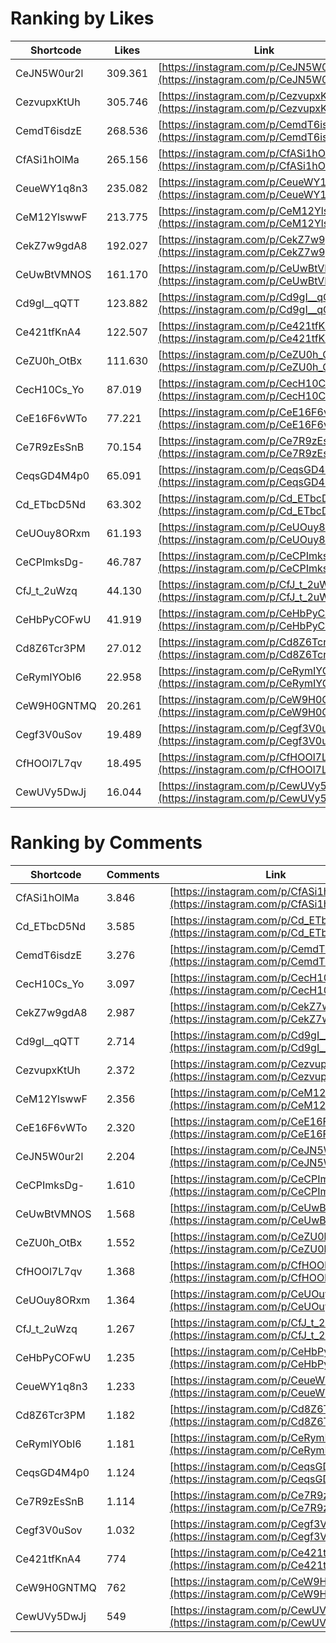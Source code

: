 # Ranking by Likes

| Shortcode   | Likes   | Link |
| ----        | ----    | ---- |
| CeJN5W0ur2l | 309.361 | [https://instagram.com/p/CeJN5W0ur2l](https://instagram.com/p/CeJN5W0ur2l0) |
| CezvupxKtUh | 305.746 | [https://instagram.com/p/CezvupxKtUh](https://instagram.com/p/CezvupxKtUh0) |
| CemdT6isdzE | 268.536 | [https://instagram.com/p/CemdT6isdzE](https://instagram.com/p/CemdT6isdzE0) |
| CfASi1hOlMa | 265.156 | [https://instagram.com/p/CfASi1hOlMa](https://instagram.com/p/CfASi1hOlMa0) |
| CeueWY1q8n3 | 235.082 | [https://instagram.com/p/CeueWY1q8n3](https://instagram.com/p/CeueWY1q8n30) |
| CeM12YlswwF | 213.775 | [https://instagram.com/p/CeM12YlswwF](https://instagram.com/p/CeM12YlswwF0) |
| CekZ7w9gdA8 | 192.027 | [https://instagram.com/p/CekZ7w9gdA8](https://instagram.com/p/CekZ7w9gdA80) |
| CeUwBtVMNOS | 161.170 | [https://instagram.com/p/CeUwBtVMNOS](https://instagram.com/p/CeUwBtVMNOS0) |
| Cd9gI__qQTT | 123.882 | [https://instagram.com/p/Cd9gI__qQTT](https://instagram.com/p/Cd9gI__qQTT0) |
| Ce421tfKnA4 | 122.507 | [https://instagram.com/p/Ce421tfKnA4](https://instagram.com/p/Ce421tfKnA40) |
| CeZU0h_OtBx | 111.630 | [https://instagram.com/p/CeZU0h_OtBx](https://instagram.com/p/CeZU0h_OtBx0) |
| CecH10Cs_Yo | 87.019  | [https://instagram.com/p/CecH10Cs_Yo](https://instagram.com/p/CecH10Cs_Yo0) |
| CeE16F6vWTo | 77.221  | [https://instagram.com/p/CeE16F6vWTo](https://instagram.com/p/CeE16F6vWTo0) |
| Ce7R9zEsSnB | 70.154  | [https://instagram.com/p/Ce7R9zEsSnB](https://instagram.com/p/Ce7R9zEsSnB0) |
| CeqsGD4M4p0 | 65.091  | [https://instagram.com/p/CeqsGD4M4p0](https://instagram.com/p/CeqsGD4M4p00) |
| Cd_ETbcD5Nd | 63.302  | [https://instagram.com/p/Cd_ETbcD5Nd](https://instagram.com/p/Cd_ETbcD5Nd0) |
| CeUOuy8ORxm | 61.193  | [https://instagram.com/p/CeUOuy8ORxm](https://instagram.com/p/CeUOuy8ORxm0) |
| CeCPImksDg- | 46.787  | [https://instagram.com/p/CeCPImksDg-](https://instagram.com/p/CeCPImksDg-0) |
| CfJ_t_2uWzq | 44.130  | [https://instagram.com/p/CfJ_t_2uWzq](https://instagram.com/p/CfJ_t_2uWzq0) |
| CeHbPyCOFwU | 41.919  | [https://instagram.com/p/CeHbPyCOFwU](https://instagram.com/p/CeHbPyCOFwU0) |
| Cd8Z6Tcr3PM | 27.012  | [https://instagram.com/p/Cd8Z6Tcr3PM](https://instagram.com/p/Cd8Z6Tcr3PM0) |
| CeRymIYObI6 | 22.958  | [https://instagram.com/p/CeRymIYObI6](https://instagram.com/p/CeRymIYObI60) |
| CeW9H0GNTMQ | 20.261  | [https://instagram.com/p/CeW9H0GNTMQ](https://instagram.com/p/CeW9H0GNTMQ0) |
| Cegf3V0uSov | 19.489  | [https://instagram.com/p/Cegf3V0uSov](https://instagram.com/p/Cegf3V0uSov0) |
| CfHOOl7L7qv | 18.495  | [https://instagram.com/p/CfHOOl7L7qv](https://instagram.com/p/CfHOOl7L7qv0) |
| CewUVy5DwJj | 16.044  | [https://instagram.com/p/CewUVy5DwJj](https://instagram.com/p/CewUVy5DwJj0) |


# Ranking by Comments

| Shortcode   | Comments | Link |
| ----        | ----     | ---- |
| CfASi1hOlMa | 3.846    | [https://instagram.com/p/CfASi1hOlMa](https://instagram.com/p/CfASi1hOlMa0) |
| Cd_ETbcD5Nd | 3.585    | [https://instagram.com/p/Cd_ETbcD5Nd](https://instagram.com/p/Cd_ETbcD5Nd0) |
| CemdT6isdzE | 3.276    | [https://instagram.com/p/CemdT6isdzE](https://instagram.com/p/CemdT6isdzE0) |
| CecH10Cs_Yo | 3.097    | [https://instagram.com/p/CecH10Cs_Yo](https://instagram.com/p/CecH10Cs_Yo0) |
| CekZ7w9gdA8 | 2.987    | [https://instagram.com/p/CekZ7w9gdA8](https://instagram.com/p/CekZ7w9gdA80) |
| Cd9gI__qQTT | 2.714    | [https://instagram.com/p/Cd9gI__qQTT](https://instagram.com/p/Cd9gI__qQTT0) |
| CezvupxKtUh | 2.372    | [https://instagram.com/p/CezvupxKtUh](https://instagram.com/p/CezvupxKtUh0) |
| CeM12YlswwF | 2.356    | [https://instagram.com/p/CeM12YlswwF](https://instagram.com/p/CeM12YlswwF0) |
| CeE16F6vWTo | 2.320    | [https://instagram.com/p/CeE16F6vWTo](https://instagram.com/p/CeE16F6vWTo0) |
| CeJN5W0ur2l | 2.204    | [https://instagram.com/p/CeJN5W0ur2l](https://instagram.com/p/CeJN5W0ur2l0) |
| CeCPImksDg- | 1.610    | [https://instagram.com/p/CeCPImksDg-](https://instagram.com/p/CeCPImksDg-0) |
| CeUwBtVMNOS | 1.568    | [https://instagram.com/p/CeUwBtVMNOS](https://instagram.com/p/CeUwBtVMNOS0) |
| CeZU0h_OtBx | 1.552    | [https://instagram.com/p/CeZU0h_OtBx](https://instagram.com/p/CeZU0h_OtBx0) |
| CfHOOl7L7qv | 1.368    | [https://instagram.com/p/CfHOOl7L7qv](https://instagram.com/p/CfHOOl7L7qv0) |
| CeUOuy8ORxm | 1.364    | [https://instagram.com/p/CeUOuy8ORxm](https://instagram.com/p/CeUOuy8ORxm0) |
| CfJ_t_2uWzq | 1.267    | [https://instagram.com/p/CfJ_t_2uWzq](https://instagram.com/p/CfJ_t_2uWzq0) |
| CeHbPyCOFwU | 1.235    | [https://instagram.com/p/CeHbPyCOFwU](https://instagram.com/p/CeHbPyCOFwU0) |
| CeueWY1q8n3 | 1.233    | [https://instagram.com/p/CeueWY1q8n3](https://instagram.com/p/CeueWY1q8n30) |
| Cd8Z6Tcr3PM | 1.182    | [https://instagram.com/p/Cd8Z6Tcr3PM](https://instagram.com/p/Cd8Z6Tcr3PM0) |
| CeRymIYObI6 | 1.181    | [https://instagram.com/p/CeRymIYObI6](https://instagram.com/p/CeRymIYObI60) |
| CeqsGD4M4p0 | 1.124    | [https://instagram.com/p/CeqsGD4M4p0](https://instagram.com/p/CeqsGD4M4p00) |
| Ce7R9zEsSnB | 1.114    | [https://instagram.com/p/Ce7R9zEsSnB](https://instagram.com/p/Ce7R9zEsSnB0) |
| Cegf3V0uSov | 1.032    | [https://instagram.com/p/Cegf3V0uSov](https://instagram.com/p/Cegf3V0uSov0) |
| Ce421tfKnA4 | 774      | [https://instagram.com/p/Ce421tfKnA4](https://instagram.com/p/Ce421tfKnA40) |
| CeW9H0GNTMQ | 762      | [https://instagram.com/p/CeW9H0GNTMQ](https://instagram.com/p/CeW9H0GNTMQ0) |
| CewUVy5DwJj | 549      | [https://instagram.com/p/CewUVy5DwJj](https://instagram.com/p/CewUVy5DwJj0) |
